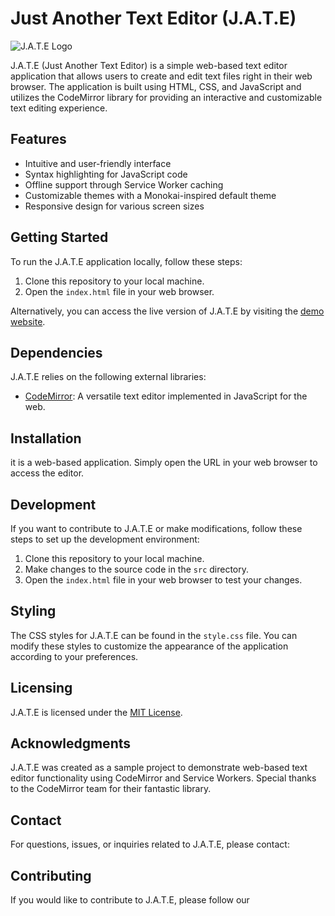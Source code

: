# Just Another Text Editor (J.A.T.E)

![J.A.T.E Logo](./assets/icons/icon_96x96.png)

J.A.T.E (Just Another Text Editor) is a simple web-based text editor application that allows users to create and edit text files right in their web browser. The application is built using HTML, CSS, and JavaScript and utilizes the CodeMirror library for providing an interactive and customizable text editing experience.

## Features

- Intuitive and user-friendly interface
- Syntax highlighting for JavaScript code
- Offline support through Service Worker caching
- Customizable themes with a Monokai-inspired default theme
- Responsive design for various screen sizes

## Getting Started

To run the J.A.T.E application locally, follow these steps:

1. Clone this repository to your local machine.
2. Open the `index.html` file in your web browser.

Alternatively, you can access the live version of J.A.T.E by visiting the [demo website](https://example.com).

## Dependencies

J.A.T.E relies on the following external libraries:

- [CodeMirror](https://codemirror.net/): A versatile text editor implemented in JavaScript for the web.

## Installation
it is a web-based application. Simply open the URL in your web browser to access the editor.

## Development

If you want to contribute to J.A.T.E or make modifications, follow these steps to set up the development environment:

1. Clone this repository to your local machine.
2. Make changes to the source code in the `src` directory.
3. Open the `index.html` file in your web browser to test your changes.

## Styling

The CSS styles for J.A.T.E can be found in the `style.css` file. You can modify these styles to customize the appearance of the application according to your preferences.

## Licensing

J.A.T.E is licensed under the [MIT License](./LICENSE).

## Acknowledgments

J.A.T.E was created as a sample project to demonstrate web-based text editor functionality using CodeMirror and Service Workers. Special thanks to the CodeMirror team for their fantastic library.

## Contact

For questions, issues, or inquiries related to J.A.T.E, please contact:



## Contributing

If you would like to contribute to J.A.T.E, please follow our 
